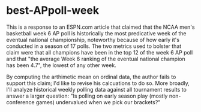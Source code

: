 # best-APpoll-week
This is a response to an ESPN.com article that claimed that the NCAA men's basketball week 6 AP poll is historically the most predicative week of the eventual national championship, noteworthy because of how early it's conducted in a season of 17 polls. The two metrics used to bolster that claim were that all champions have been in the top 12 of the week 6 AP poll and that "the average Week 6 ranking of the eventual national champion has been 4.7", the lowest of any other week. 

By computing the arthimetic mean on ordinal data, the author fails to support this claim; I'd like to revise his calcuations to do so. More broadly, I'll analyze historical weekly polling data against all tournament results to answer a larger question: "Is polling on early season play (mostly non-conference games) undervalued when we pick our brackets?" 
